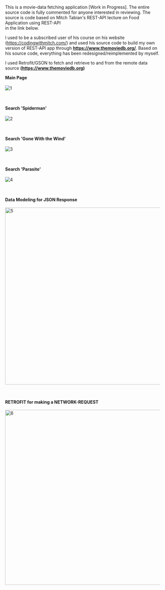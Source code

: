 This is a movie-data fetching application [Work in Progress]. 
The entire source code is fully commented for anyone interested in reviewing. 
The source is code based on Mitch Tabian's REST-API lecture on Food Application using REST-API  
in the link below. 

I used to be a subscribed user of his course on his website (https://codingwithmitch.com/) 
and used his source code to build my own version of REST-API app through <b>https://www.themoviedb.org/</b>. 
Based on his source code, everything has been redesigned/reimplemented by myself.

I used Retrofit/GSON to fetch and retrieve to and from the remote data source <b>(https://www.themoviedb.org)</b>

<b>**Main Page**</b> <br></br>
![1](https://user-images.githubusercontent.com/26533575/92070800-0a6e9100-ed7b-11ea-849c-9a4aec7940ea.jpg)

<br></br><b>Search 'Spiderman'</b><br></br>
![2](https://user-images.githubusercontent.com/26533575/92070804-0c385480-ed7b-11ea-9791-71aedf8ec708.jpg)

<br></br><b>Search 'Gone With the Wind'</b><br></br>
![3](https://user-images.githubusercontent.com/26533575/92070806-0d698180-ed7b-11ea-856b-ec35073db774.jpg)

<br></br><b>Search 'Parasite'</b><br></br>
![4](https://user-images.githubusercontent.com/26533575/92070808-0e021800-ed7b-11ea-91b8-beabea98a4e8.jpg)

<br></br><b>Data Modeling for JSON Response </b><br></br>
<img width="575" alt="5" src="https://user-images.githubusercontent.com/26533575/92070814-10fd0880-ed7b-11ea-8658-ffd04d28cd38.png">

<br></br><b>RETROFIT for making a NETWORK-REQUEST</b><br></br>
<img width="568" alt="6" src="https://user-images.githubusercontent.com/26533575/92070819-14908f80-ed7b-11ea-90d2-d8ace7978ba9.png">

